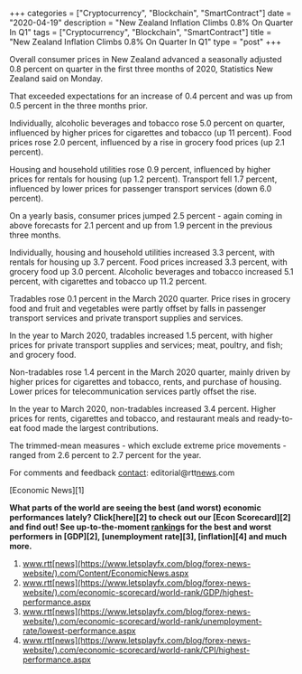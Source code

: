 +++
categories = ["Cryptocurrency", "Blockchain", "SmartContract"]
date = "2020-04-19"
description = "New Zealand Inflation Climbs 0.8% On Quarter In Q1"
tags = ["Cryptocurrency", "Blockchain", "SmartContract"]
title = "New Zealand Inflation Climbs 0.8% On Quarter In Q1"
type = "post"
+++

Overall consumer prices in New Zealand advanced a seasonally adjusted
0.8 percent on quarter in the first three months of 2020, Statistics New
Zealand said on Monday.

That exceeded expectations for an increase of 0.4 percent and was up
from 0.5 percent in the three months prior.

Individually, alcoholic beverages and tobacco rose 5.0 percent on
quarter, influenced by higher prices for cigarettes and tobacco (up 11
percent). Food prices rose 2.0 percent, influenced by a rise in grocery
food prices (up 2.1 percent).

Housing and household utilities rose 0.9 percent, influenced by higher
prices for rentals for housing (up 1.2 percent). Transport fell 1.7
percent, influenced by lower prices for passenger transport services
(down 6.0 percent).

On a yearly basis, consumer prices jumped 2.5 percent - again coming in
above forecasts for 2.1 percent and up from 1.9 percent in the previous
three months.

Individually, housing and household utilities increased 3.3 percent,
with rentals for housing up 3.7 percent. Food prices increased 3.3
percent, with grocery food up 3.0 percent. Alcoholic beverages and
tobacco increased 5.1 percent, with cigarettes and tobacco up 11.2
percent.

Tradables rose 0.1 percent in the March 2020 quarter. Price rises in
grocery food and fruit and vegetables were partly offset by falls in
passenger transport services and private transport supplies and
services.

In the year to March 2020, tradables increased 1.5 percent, with higher
prices for private transport supplies and services; meat, poultry, and
fish; and grocery food.

Non-tradables rose 1.4 percent in the March 2020 quarter, mainly driven
by higher prices for cigarettes and tobacco, rents, and purchase of
housing. Lower prices for telecommunication services partly offset the
rise.

In the year to March 2020, non-tradables increased 3.4 percent. Higher
prices for rents, cigarettes and tobacco, and restaurant meals and
ready-to-eat food made the largest contributions.

The trimmed-mean measures - which exclude extreme price movements -
ranged from 2.6 percent to 2.7 percent for the year.

For comments and feedback [contact](https://www.playgroundfx.com/contact/): editorial@rtt[news](https://www.letsplayfx.com/blog/forex-news-website/).com

[Economic News][1]

 **What parts of the world are seeing the best (and worst) economic
performances lately? Click[here][2] to check out our [Econ Scorecard][2]
and find out! See up-to-the-moment [ranking](https://www.playgroundfx.com/blog/crypto-exchange-ranking/)s for the best and worst
performers in [GDP][2], [unemployment rate][3], [inflation][4] and much
more.**

   1. www.rtt[news](https://www.letsplayfx.com/blog/forex-news-website/).com/Content/EconomicNews.aspx
   2. www.rtt[news](https://www.letsplayfx.com/blog/forex-news-website/).com/economic-scorecard/world-rank/GDP/highest-performance.aspx
   3. www.rtt[news](https://www.letsplayfx.com/blog/forex-news-website/).com/economic-scorecard/world-rank/unemployment-rate/lowest-performance.aspx
   4. www.rtt[news](https://www.letsplayfx.com/blog/forex-news-website/).com/economic-scorecard/world-rank/CPI/highest-performance.aspx
